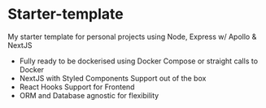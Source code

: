 # Starter-template

My starter template for personal projects using Node, Express w/ Apollo & NextJS

- Fully ready to be dockerised using Docker Compose or straight calls to Docker
- NextJS with Styled Components Support out of the box
- React Hooks Support for Frontend
- ORM and Database agnostic for flexibility
